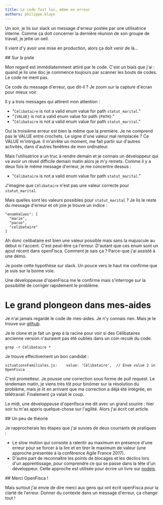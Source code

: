 ```yaml
---
title: Le code fait loi, même en erreur
authors: philippe.blayo
---
```


Un soir, je lis sur slack un message d'erreur postée par une utilisatrice interne.
Comme ça doit concerner la dernière réunion de son groupe de travail, je jette un oeil.

Il vient d'y avoir une mise en production, alors ça doit venir de là…

<!--more-->

## Sur la piste

Mon regard est immédiatemment attiré par le code. C'est un biais que j'ai : quand je lis
une doc je commence toujours par scanner les bouts de codes.
Le code ne ment pas.

Ce code du message d'erreur, que dit-il ?
Je zoom sur la capture d'écran pour mieux voir.

Il y a trois messages qui attirent mon attention :
- "`Célibataire` is not a valid enum value for path `statut_marital`."
- "`{VALUE}` is not a valid enum value for path `{PATH}`."
- "`Célibataire` is not a valid enum value for path `statut_marital`."

Oui la troisième erreur est bien la même que la première.
Je ne comprend pas le VALUE entre crochets. Le signe d'une valeur mal remplacée ?
Ce VALUE m'intrigue. Il m'arrête un moment,
me fait partir sur d'autres activités, dans d'autres fenêtres de mon ordinateur.

Mais l'utilisatrice a un truc à rendre demain et je connais un développeur qui 
va avoir un réveil difficile demain matin alors je m'y remets.
Comme il y a deux fois le même message d'erreur, je me concentre dessus :

- "`Célibataire` is not a valid enum value for path `statut_marital`."

J'imagine que `Célibataire` n'est pas une valeur correcte pour
`statut_marital`.

Mais quelles sont les valeurs possibles pour `statut_marital` ?
Je lis le reste du message d'erreur et oh joie je trouve un indice :

```
"enumValues": [
  "marie",
  "pacse",
  "celibataire"
]
```

Ah donc celibataire est bien une valeur possible mais sans la majuscule au début ni
l'accent.
C'est peut-être ça l'erreur. D'autant que ces enum sont un ajout récent
dans openFisca.
Comment je sais ça ? Parce-que j'ai assisté à une démo.

Je poste cette hypothèse sur slack. Un pouce vers le
haut me confirme que je suis sur la bonne voie.

Une développeuse d'openFisca me le confirme mais s'interroge sur la possibilité
de corriger rapidement le problème.


# Le grand plongeon dans mes-aides

Je n'ai jamais regardé le code de mes-aides. Je n'y connais rien. Mais je le trouve sur
[github](https://github.com/betagouv/mes-aides-ui).

Je le clone et je fait un grep à la racine pour voir si des Célibataires ancienne version
n'auraient pas été oubliés dans un coin reculé du code.

    grep -r Célibataire *

Je trouve effectivement un bon candidat :

    situationsFamiliales.js:    value: 'Célibataire',  // Enum value 2 in OpenFisca

C'est prometteur. Je pousse une correction sous forme de pull request.
Le lendemain matin, je viens très tôt pour binômer sur la résolution du problème,
mais je lit en arrivant que ma correction a déjà été intégrée, en télétravail.
Finalement ça valait le coup.

Le midi, une développeuse d'openfisca me dit avec un grand sourire : hier soir tu m'as appris quelque-chose sur l'agilité. Alors j'ai écrit cet article.

## Un peu de théorie

Je rapprocherais les étapes que j'ai suivies de deux courrants de pratiques :
- Le slow motion qui consiste à ralentir au maximum en présence d'une
erreur pour se forcer à la lire et en tirer le maximum de valeur (une approche présentée
à la conférence Agile France 2017).
- D'autre part de reconnaître les points de blocages et les déclics lors d'un apprentissage, pour comprendre
ce qui se passe dans la tête d'un développeur.
Cette approche est utilisée pour écrire un livre sur [nodejs](https://github.com/oncletom/nodebook).

## Merci OpenFisca !

Mais surtout j'ai envie de dire merci aux gens qui ont écrit openFisca pour
la clarté de l'erreur. Donner du contexte dans un message d'erreur, ça change tout !
